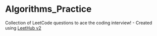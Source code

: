 # Algorithms_Practice
Collection of LeetCode questions to ace the coding interview! - Created using [LeetHub v2](https://github.com/arunbhardwaj/LeetHub-2.0)
